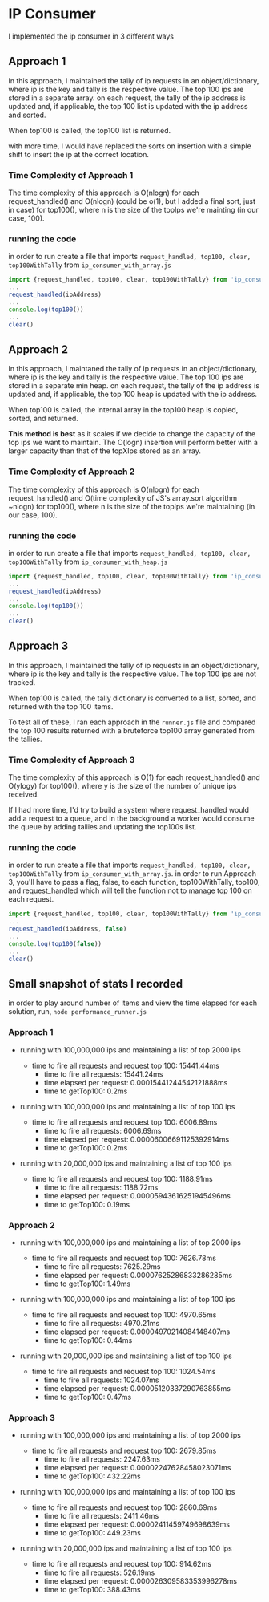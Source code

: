 # IP Consumer

I implemented the ip consumer in 3 different ways

## Approach 1
In this approach, I maintained the tally of ip requests in an object/dictionary, where ip is the key and tally is the respective value. The top 100 ips are stored in a separate array. on each request, the tally of the ip address is updated and, if applicable, the top 100 list is updated with the ip address and sorted.

When top100 is called, the top100 list is returned.

with more time, I would have replaced the sorts on insertion with a simple shift to insert the ip at the correct location.

### Time Complexity of Approach 1
The time complexity of this approach is O(nlogn) for each request_handled() and O(nlogn) (could be o(1), but I added a final sort, just in case) for top100(), where n is the size of the topIps we're mainting (in our case, 100).

### running the code
in order to run create a file that imports `request_handled, top100, clear, top100WithTally` from `ip_consumer_with_array.js`
```js
import {request_handled, top100, clear, top100WithTally} from 'ip_consumer_with_array.js'
...
request_handled(ipAddress)
...
console.log(top100())
...
clear()
```

## Approach 2
In this approach, I maintaned the tally of ip requests in an object/dictionary, where ip is the key and tally is the respective value. The top 100 ips are stored in a separate min heap. on each request, the tally of the ip address is updated and, if applicable, the top 100 heap is updated with the ip address.

When top100 is called, the internal array in the top100 heap is copied, sorted, and returned.

**This method is best** as it scales if we decide to change the capacity of the top ips we want to maintain. The O(logn) insertion will perform better with a larger capacity than that of the topXIps stored as an array.

### Time Complexity of Approach 2
The time complexity of this approach is O(nlogn) for each request_handled() and O(time complexity of JS's array.sort algorithm ~nlogn) for top100(), where n is the size of the topIps we're maintaining (in our case, 100).

### running the code
in order to run create a file that imports `request_handled, top100, clear, top100WithTally` from `ip_consumer_with_heap.js`
```js
import {request_handled, top100, clear, top100WithTally} from 'ip_consumer_with_heap.js'
...
request_handled(ipAddress)
...
console.log(top100())
...
clear()
```

## Approach 3
In this approach, I maintained the tally of ip requests in an object/dictionary, where ip is the key and tally is the respective value. The top 100 ips are not tracked.

When top100 is called, the tally dictionary is converted to a list, sorted, and returned with the top 100 items.

To test all of these, I ran each approach in the `runner.js` file and compared the top 100 results returned with a bruteforce top100 array generated from the tallies.

### Time Complexity of Approach 3
The time complexity of this approach is O(1) for each request_handled() and O(ylogy) for top100(), where y is the size of the number of unique ips received. 

If I had more time, I'd try to build a system where request_handled would add a request to a queue, and in the background a worker would consume the queue by adding tallies and updating the top100s list.

### running the code
in order to run create a file that imports `request_handled, top100, clear, top100WithTally` from `ip_consumer_with_array.js`. 
in order to run Approach 3, you'll have to pass a flag, false, to each function, top100WithTally, top100, and request_handled which will tell the function not to manage top 100 on each request.
```js
import {request_handled, top100, clear, top100WithTally} from 'ip_consumer_with_array.js'
...
request_handled(ipAddress, false)
...
console.log(top100(false))
...
clear()
```


## Small snapshot of stats I recorded

in order to play around number of items and view the time elapsed for each solution, run, `node performance_runner.js`

### Approach 1
- running with 100,000,000 ips and maintaining a list of top 2000 ips
    - time to fire all requests and request top 100: 15441.44ms
        - time to fire all requests: 15441.24ms
        - time elapsed per request: 0.00015441244542121888ms
        - time to getTop100: 0.2ms

- running with 100,000,000 ips and maintaining a list of top 100 ips
    - time to fire all requests and request top 100: 6006.89ms
        - time to fire all requests: 6006.69ms
        - time elapsed per request: 0.00006006691125392914ms
        - time to getTop100: 0.2ms
    
- running with 20,000,000 ips and maintaining a list of top 100 ips
    - time to fire all requests and request top 100: 1188.91ms
        - time to fire all requests: 1188.72ms
        - time elapsed per request: 0.00005943616251945496ms
        - time to getTop100: 0.19ms
                
### Approach 2
- running with 100,000,000 ips and maintaining a list of top 2000 ips
    - time to fire all requests and request top 100: 7626.78ms
        - time to fire all requests: 7625.29ms
        - time elapsed per request: 0.00007625286833286285ms
        - time to getTop100: 1.49ms

- running with 100,000,000 ips and maintaining a list of top 100 ips
    - time to fire all requests and request top 100: 4970.65ms
        - time to fire all requests: 4970.21ms
        - time elapsed per request: 0.00004970214084148407ms
        - time to getTop100: 0.44ms

- running with 20,000,000 ips and maintaining a list of top 100 ips
    - time to fire all requests and request top 100: 1024.54ms
        - time to fire all requests: 1024.07ms
        - time elapsed per request: 0.00005120337290763855ms
        - time to getTop100: 0.47ms

### Approach 3
- running with 100,000,000 ips and maintaining a list of top 2000 ips
    - time to fire all requests and request top 100: 2679.85ms
        - time to fire all requests: 2247.63ms
        - time elapsed per request: 0.00002247628458023071ms
        - time to getTop100: 432.22ms

- running with 100,000,000 ips and maintaining a list of top 100 ips
    - time to fire all requests and request top 100: 2860.69ms
        - time to fire all requests: 2411.46ms
        - time elapsed per request: 0.00002411459749698639ms
        - time to getTop100: 449.23ms
    
- running with 20,000,000 ips and maintaining a list of top 100 ips
    - time to fire all requests and request top 100: 914.62ms
        - time to fire all requests: 526.19ms
        - time elapsed per request: 0.000026309583353996278ms
        - time to getTop100: 388.43ms